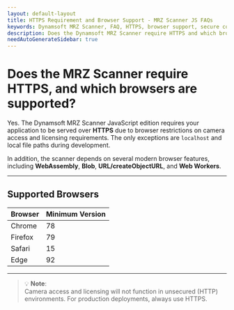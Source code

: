 ```yaml
---
layout: default-layout
title: HTTPS Requirement and Browser Support - MRZ Scanner JS FAQs
keywords: Dynamsoft MRZ Scanner, FAQ, HTTPS, browser support, secure context, WebAssembly, Chrome, Firefox, Safari, Edge
description: Does the Dynamsoft MRZ Scanner require HTTPS and which browsers are supported? - MRZ Scanner JS FAQs.
needAutoGenerateSidebar: true
---
```


# Does the MRZ Scanner require HTTPS, and which browsers are supported?

Yes. The Dynamsoft MRZ Scanner JavaScript edition requires your application to be served over **HTTPS** due to browser restrictions on camera access and licensing requirements. The only exceptions are `localhost` and local file paths during development.

In addition, the scanner depends on several modern browser features, including **WebAssembly**, **Blob**, **URL/createObjectURL**, and **Web Workers**.

---

## Supported Browsers

| **Browser**  | **Minimum Version** |
|--------------|---------------------|
| Chrome       | 78                  |
| Firefox      | 79                  |
| Safari       | 15                  |
| Edge         | 92                  |

---

> 💡 **Note**:  
> Camera access and licensing will not function in unsecured (HTTP) environments. For production deployments, always use HTTPS.
